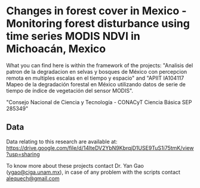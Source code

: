 # Changes in forest cover in Mexico - Monitoring forest disturbance using time series MODIS NDVI in Michoacán, Mexico


What you can find here is within the framework of the projects: 
"Analisis del patron de la degradacion en selvas y bosques de México con percepcion remota en multiples escalas en el tiempo y espacio" and "APIIT IA104117 Mapeo de la degradación forestal en México utilizando datos de serie de tiempo de índice de vegetación del sensor MODIS".

"Consejo Nacional de Ciencia y Tecnología - CONACyT Ciencia Básica SEP 285349"

## Data
Data relating to this research are available at: https://drive.google.com/file/d/14lteDV2YbN9KbrqjD1USE9TuS1i75tmK/view?usp=sharing
 

To know more about these projects contact Dr. Yan Gao (ygao@ciga.unam.mx), in case of any problem with the scripts contact alequech@gmail.com

